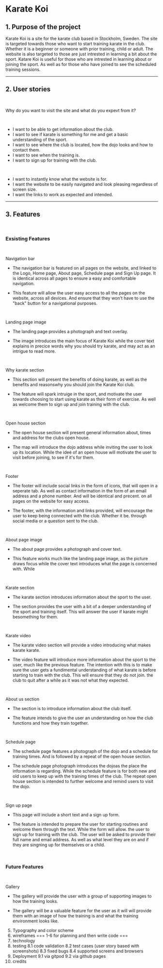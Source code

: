 # Karate Koi

## 1. Purpose of the project

Karate Koi is a site for the karate club based in Stockholm, Sweden. The site is targeted towards those who want to start training karate in the club. Whether it is a beginner or someone with prior training, child or adult. The website is also targeted to those are just intrested in learning a bit about the sport. Katare Koi is useful for those who are intrested in learning about or joining the sport. As well as for those who have joined to see the scheduled training sessions.

---

## 2. User stories

<br>

Why do you want to visit the site and what do you expevt from it?

<br>

- I want to be able to get information about the club.
- I want to see if karate is something for me and get a basic understanding of the sport.
- I want to see where the club is located, how the dojo looks and how to contact them.
- I want to see when the training is.
- I want to sign up for training with the club.

<br>

- I want to instantly know what the website is for.
- I want the website to be easily navigated and look pleasing regardless of screen size.
- I want the links to work as expected and intended.

---

## 3. Features

<br>

### Exsisting Features

<br>

Navigation bar

- The navigation bar is featured on all pages on the website, and linked to the Logo, Home page, About page, Schedule page and Sign Up page. It is identical across all pages to ensure a easy and comfortable navigation.

- This feature will allow the user easy access to all the pages on the website, across all devices. And ensure that they won't have to use the "back" button for a navigational purposes.


<br>

Landing page image

- The landing page provides a photograph and text overlay.

- The image introduces the main focus of Karate Koi while the cover text explains in precice words why you should try karate, and may act as an intrigue to read more.


<br>

Why karate section

- This section will present the benefits of doing karate, as well as the benefits and reasonswhy you should join the Karate Koi club.

- The feature will spark intruige in the sport, and motivate the user towards choosing to start using karate as their form of exercise. As well as welcome them to sign up and join training with the club.


<br>

Open house section

- The open house section will present general information about, times and address for the clubs open house.

- The map will introduce the dojo address while inviting the user to look up its location. While the ideé of an open house will motivate the user to visit before joining, to see if it's for them.


<br>

Footer

- The footer will include social links in the form of icons, that will open in a seperate tab. As well as contact information in the form of an email address and a phone number. And will be identical and precent. on all pages on the website for easy access.

- The footer, with the information and links provided, will encourage the user to keep being connected with the club. Whether it be. through social media or a question sent to the club.


<br>

About page image

- The about page provides a photograph and cover text.

- This feature works much like the landing page image, as the picture draws focus while the cover text introduces what the page is concerned with. While


<br>

Karate section

- The karate section introduces information about the sport to the user.

- The section provides the user with a bit of a deeper understanding of the sport and training itself. This will answer the user if karate might besomething for them.


<br>

Karate video

- The karate video section will provide a video introducing what makes karate karate.

- The video feature will introduce more information about the sport to the user, much like the previous feature. The intention with this is to make sure the user gets a fundimental understanding of what karate is before starting to train with the club. This will ensure that they do not join. the club to quit after a while as it was not what they expected.


<br>

About us section

- The section is to introduce information about the club itself.

- The feature intends to give the user an understanding on how the club functions and how they train together.


<br>

Schedule page

- The schedule page features a photograph of the dojo and a schedule for training times. And is followed by a repeat of the open house section.

- The schedule page photograph introduces the dojoas the place the information is regarding. While the schedule feature is for both new and old users to keep up with the training times of the club. The repeat open house section is intended to further welcome and remind users to visit the dojo.


<br>

Sign up page

- This page will include a short text and a sign up form.

- The feature is intended to prepare the user for starting routines and welcome them through the text. While the form will allow. the user to sign up for training with the club. The user will be asked to provide their full name and email address. As well as what level they are on and if they are singning up for themselves or a child.

<br>

### Future Features

<br>

Gallery

- The gallery will provide the user with a group of supporting images to how the training looks.

- The gallery will be a valuable feature for the user as it will will provide them with an image of how the training is and what the training environment looks like.

5. Typography and color scheme
6. wireframes
=== 1-6 for planning and then write code ===
7. technology
8. testing
   8.1 code validation
   8.2 test cases (user story based with screenshots)
   8.3 fixed bugs
   8.4 supported screens and browsers
9. Deployment
   9.1 via gitpod
   9.2 via github pages
10. credits
